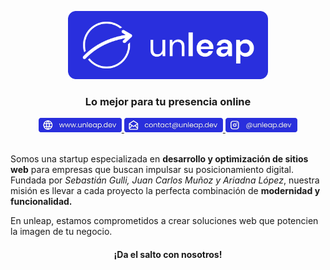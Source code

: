 <p align="center">
    <img src="./images/unleap-logo.png" width="320px" alt="unleap logo" />
</p>
<h3 align="center">
  Lo mejor para tu presencia online
</h3>
<div align="center">
    <a target="_blank" href="https://www.unleap.dev">
        <img src="./images/web-button.png" height="23px" alt="web button" />
    </a>
    <a target="_blank" href="mailto:contact@unleap.dev">
        <img src="./images/email-button.png" height="23px" alt="email button" />
    </a>
    <a target="_blank" href="https://www.unleap.dev">
        <img src="./images/ig-button.png" height="23px" alt="ig button" />
    </a>
</div>
<br>
<p>
  Somos una startup especializada en <strong>desarrollo y optimización de sitios web</strong> para empresas que buscan impulsar su posicionamiento digital. Fundada por <i>Sebastián Gulli, Juan Carlos Muñoz y Ariadna López</i>, nuestra misión es llevar a cada proyecto la perfecta combinación de <strong>modernidad y funcionalidad.</strong>
</p>
<p>
  En unleap, estamos comprometidos a crear soluciones web que potencien la imagen de tu negocio.
</p>
<h4 align="center">
  ¡Da el salto con nosotros!
</h4>